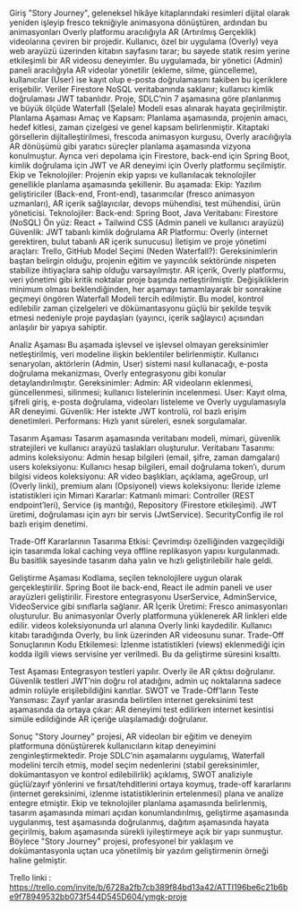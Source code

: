 Giriş
"Story Journey", geleneksel hikâye kitaplarındaki resimleri dijital olarak yeniden işleyip fresco tekniğiyle animasyona dönüştüren, ardından bu animasyonları Overly platformu aracılığıyla AR (Artırılmış Gerçeklik) videolarına çeviren bir projedir. Kullanıcı, özel bir uygulama (Overly) veya web arayüzü üzerinden kitabın sayfasını tarar; bu sayede statik resim yerine etkileşimli bir AR videosu deneyimler.
Bu uygulamada, bir yönetici (Admin) paneli aracılığıyla AR videolar yönetilir (ekleme, silme, güncelleme), kullanıcılar (User) ise kayıt olup e-posta doğrulamasını takiben bu içeriklere erişebilir. Veriler Firestore NoSQL veritabanında saklanır; kullanıcı kimlik doğrulaması JWT tabanlıdır. Proje, SDLC’nin 7 aşamasına göre planlanmış ve büyük ölçüde Waterfall (Şelale) Modeli esas alınarak hayata geçirilmiştir.
Planlama Aşaması
Amaç ve Kapsam:
Planlama aşamasında, projenin amacı, hedef kitlesi, zaman çizelgesi ve genel kapsam belirlenmiştir. Kitaptaki görsellerin dijitalleştirilmesi, frescoda animasyon kurgusu, Overly aracılığıyla AR dönüşümü gibi yaratıcı süreçler planlama aşamasında vizyona konulmuştur. Ayrıca veri depolama için Firestore, back-end için Spring Boot, kimlik doğrulama için JWT ve AR deneyimi için Overly platformu seçilmiştir.
Ekip ve Teknolojiler:
Projenin ekip yapısı ve kullanılacak teknolojiler genellikle planlama aşamasında şekillenir. Bu aşamada:
Ekip: Yazılım geliştiriciler (Back-end, Front-end), tasarımcılar (fresco animasyon uzmanları), AR içerik sağlayıcılar, devops mühendisi, test mühendisi, ürün yöneticisi.
Teknolojiler:
Back-end: Spring Boot, Java
Veritabanı: Firestore (NoSQL)
Ön yüz: React + Tailwind CSS (Admin paneli ve kullanıcı arayüzü)
Güvenlik: JWT tabanlı kimlik doğrulama
AR Platformu: Overly (internet gerektiren, bulut tabanlı AR içerik sunucusu)
İletişim ve proje yönetimi araçları: Trello, GitHub
Model Seçimi (Neden Waterfall?):
Gereksinimlerin baştan belirgin olduğu, projenin eğitim ve yayıncılık sektöründe nispeten stabilize ihtiyaçlara sahip olduğu varsayılmıştır.
AR içerik, Overly platformu, veri yönetimi gibi kritik noktalar proje başında netleştirilmiştir.
Değişikliklerin minimum olması beklendiğinden, her aşamayı tamamlayarak bir sonrakine geçmeyi öngören Waterfall Modeli tercih edilmiştir.
Bu model, kontrol edilebilir zaman çizelgeleri ve dökümantasyonu güçlü bir şekilde teşvik etmesi nedeniyle proje paydaşları (yayıncı, içerik sağlayıcı) açısından anlaşılır bir yapıya sahiptir.

Analiz Aşaması
Bu aşamada işlevsel ve işlevsel olmayan gereksinimler netleştirilmiş, veri modeline ilişkin beklentiler belirlenmiştir. Kullanıcı senaryoları, aktörlerin (Admin, User) sistemi nasıl kullanacağı, e-posta doğrulama mekanizması, Overly entegrasyonu gibi konular detaylandırılmıştır.
Gereksinimler:
Admin: AR videoların eklenmesi, güncellenmesi, silinmesi; kullanıcı listelerinin incelenmesi.
User: Kayıt olma, şifreli giriş, e-posta doğrulama, videoları listeleme ve Overly uygulamasıyla AR deneyimi.
Güvenlik: Her istekte JWT kontrolü, rol bazlı erişim denetimleri.
Performans: Hızlı yanıt süreleri, esnek sorgulamalar.

Tasarım Aşaması
Tasarım aşamasında veritabanı modeli, mimari, güvenlik stratejileri ve kullanıcı arayüzü taslakları oluşturulur.
Veritabanı Tasarımı:
admins koleksiyonu: Admin hesap bilgileri (email, şifre, zaman damgaları)
users koleksiyonu: Kullanıcı hesap bilgileri, email doğrulama token’ı, durum bilgisi
videos koleksiyonu: AR video başlıkları, açıklama, ageGroup, url (Overly linki), premium alanı
(Opsiyonel) views koleksiyonu: İleride izleme istatistikleri için
Mimari Kararlar:
Katmanlı mimari: Controller (REST endpoint’leri), Service (iş mantığı), Repository (Firestore etkileşimi).
JWT üretimi, doğrulaması için ayrı bir servis (JwtService).
SecurityConfig ile rol bazlı erişim denetimi.

Trade-Off Kararlarının Tasarıma Etkisi:
Çevrimdışı özelliğinden vazgeçildiği için tasarımda lokal caching veya offline replikasyon yapısı kurgulanmadı. Bu basitlik sayesinde tasarım daha yalın ve hızlı geliştirilebilir hale geldi.

Geliştirme Aşaması
Kodlama, seçilen teknolojilere uygun olarak gerçekleştirilir. Spring Boot ile back-end, React ile admin paneli ve user arayüzleri geliştirilir. Firestore entegrasyonu UserService, AdminService, VideoService gibi sınıflarla sağlanır.
AR İçerik Üretimi:
Fresco animasyonları oluşturulur.
Bu animasyonlar Overly platformuna yüklenerek AR linkleri elde edilir. videos koleksiyonunda url alanına Overly linki kaydedilir.
Kullanıcı kitabı taradığında Overly, bu link üzerinden AR videosunu sunar.
Trade-Off Sonuçlarının Kodu Etkilemesi:
İzlenme istatistikleri (views) eklenmediği için kodda ilgili views servisine yer verilmedi. Bu da geliştirme süresini kısalttı.

Test Aşaması
Entegrasyon testleri  yapılır. Overly ile AR çıktısı doğrulanır. Güvenlik testleri JWT’nin doğru rol atadığını, admin uç noktalarına sadece admin rolüyle erişilebildiğini kanıtlar.
SWOT ve Trade-Off’ların Teste Yansıması:
Zayıf yanlar arasında belirtilen internet gereksinimi test aşamasında da ortaya çıkar: AR deneyimi test edilirken internet kesintisi simüle edildiğinde AR içeriğe ulaşılamadığı doğrulanır. 


Sonuç
"Story Journey" projesi, AR videoları bir eğitim ve deneyim platformuna dönüştürerek kullanıcıların kitap deneyimini zenginleştirmektedir. Proje SDLC’nin aşamalarını uygulamış, Waterfall modelini tercih etmiş, model seçim nedenlerini (stabil gereksinimler, dokümantasyon ve kontrol edilebilirlik) açıklamış, SWOT analiziyle güçlü/zayıf yönlerini ve fırsat/tehditlerini ortaya koymuş, trade-off kararlarını (internet gereksinimi, izlenme istatistiklerinin ertelenmesi) plana ve analize entegre etmiştir.
Ekip ve teknolojiler planlama aşamasında belirlenmiş, tasarım aşamasında mimari açıdan konumlandırılmış, geliştirme aşamasında uygulanmış, test aşamasında doğrulanmış, dağıtım aşamasında hayata geçirilmiş, bakım aşamasında sürekli iyileştirmeye açık bir yapı sunmuştur. Böylece "Story Journey" projesi, profesyonel bir yaklaşım ve dokümantasyonla uçtan uca yönetilmiş bir yazılım geliştirmenin örneği haline gelmiştir.


Trello linki : https://trello.com/invite/b/6728a2fb7cb389f84bd13a42/ATTI196be6c21b6be9f78949532bb073f544D545D604/ymgk-proje
